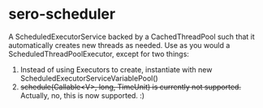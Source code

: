 # sero-scheduler
A ScheduledExecutorService backed by a CachedThreadPool such that it automatically creates new threads as needed. Use as you would a ScheduledThreadPoolExecutor, except for two things:

1. Instead of using Executors to create, instantiate with new ScheduledExecutorServiceVariablePool()
2. ~~schedule(Callable&lt;V&gt;, long, TimeUnit) is currently not supported.~~ Actually, no, this is now supported. :)

